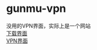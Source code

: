 # gunmu-vpn
没用的VPN界面，实际上是一个网站
<br><a href="https://hhh.homo114514homo.dpdns.org/">下载界面</a>
<br><a href="https://v.homo114514homo.dpdns.org/">VPN界面</a>
